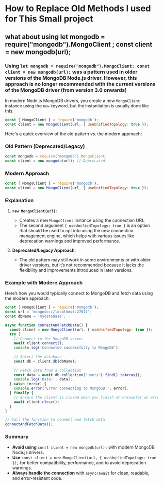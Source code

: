 # How to Replace Old Methods I used for This Small project

## what about using let mongodb = require("mongodb").MongoClient ; const client = new mongodb(url);

### Using `let mongodb = require("mongodb").MongoClient; const client = new mongodb(url);` was a pattern used in older versions of the MongoDB Node.js driver. However, this approach is no longer recommended with the current versions of the MongoDB driver (from version 3.0 onwards)

In modern Node.js MongoDB drivers, you create a new `MongoClient` instance using the `new` keyword, but the instantiation is usually done like this:

```javascript
const { MongoClient } = require('mongodb');
const client = new MongoClient(url, { useUnifiedTopology: true });
```

Here's a quick overview of the old pattern vs. the modern approach:

### **Old Pattern (Deprecated/Legacy)**

```javascript
const mongodb = require('mongodb').MongoClient;
const client = new mongodb(url); // Deprecated
```

### **Modern Approach**

```javascript
const { MongoClient } = require('mongodb');
const client = new MongoClient(url, { useUnifiedTopology: true });
```

### Explanation

1. **`new MongoClient(url)`**:
   - Creates a new `MongoClient` instance using the connection URL.
   - The second argument `{ useUnifiedTopology: true }` is an option that should be used to opt into using the new connection management engine, which helps with various issues like deprecation warnings and improved performance.

2. **Deprecated/Legacy Approach**:
   - The old pattern may still work in some environments or with older driver versions, but it’s not recommended because it lacks the flexibility and improvements introduced in later versions.

### Example with Modern Approach

Here’s how you would typically connect to MongoDB and fetch data using the modern approach:

```javascript
const { MongoClient } = require('mongodb');
const url = 'mongodb://localhost:27017';
const dbName = 'mydatabase';

async function connectAndFetchData() {
  const client = new MongoClient(url, { useUnifiedTopology: true });
  try {
    // Connect to the MongoDB server
    await client.connect();
    console.log('Connected successfully to MongoDB');
    
    // Select the database
    const db = client.db(dbName);
    
    // Fetch data from a collection
    const data = await db.collection('users').find().toArray();
    console.log('Data:', data);
  } catch (error) {
    console.error('Error connecting to MongoDB:', error);
  } finally {
    // Ensure the client is closed when you finish or encounter an error
    await client.close();
  }
}

// Call the function to connect and fetch data
connectAndFetchData();
```

### Summary

- **Avoid using** `const client = new mongodb(url);` with modern MongoDB Node.js drivers.
- **Use** `const client = new MongoClient(url, { useUnifiedTopology: true });` for better compatibility, performance, and to avoid deprecation warnings.
- **Always handle the connection** with `async/await` for clean, readable, and error-resistant code.
